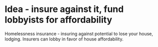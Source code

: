 # Idea - insure against it, fund lobbyists for affordability
Homelessness insurance - insuring against potential to lose your house, lodging. Insurers can lobby in favor of house affordability.
